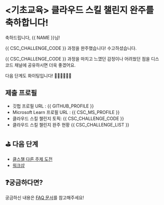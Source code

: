 # <기초교육> 클라우드 스킬 챌린지 **완주**를 축하합니다!

축하드립니다, {{ NAME }}님!

{{ CSC_CHALLENGE_CODE }} 과정을 완주했습니다! 수고하셨습니다.

{{ CSC_CHALLENGE_CODE }} 과정을 마치고 느꼈던 감정이나 어려웠던 점을 디스코드 채널에 공유하시면 더욱 좋겠어요.

다음 단계도 화이팅입니다! 🎉🎉🎉💪💪💪


## 제출 프로필

* 깃헙 프로필 URL : {{ GITHUB_PROFILE }}
* Microsoft Learn 프로필 URL : {{ CSC_MS_PROFILE }}
* 클라우드 스킬 챌린지 토픽: {{ CSC_CHALLENGE_CODE }}
* 클라우드 스킬 챌린지 완주 현황
  {{ CSC_CHALLENGE_LIST }}


## ⛳️ 다음 단계

- [클스챌 다른 주제 도전](https://github.com/hackersground-kr/hackers-ground/tree/main/csc)
- [워크샵](https://github.com/hackersground-kr/hackers-ground/tree/main/workshop)


## ❓궁금하다면?

궁금하신 내용은 [FAQ 문서](../faq/README.md)를 참고해주세요!
